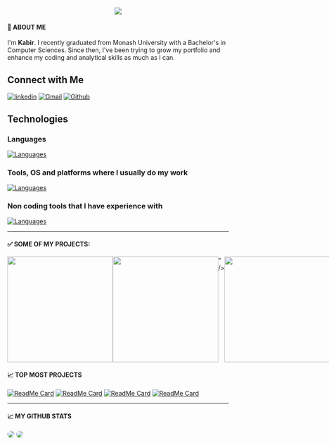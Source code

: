 <h1 align="center">
    <img src="https://readme-typing-svg.herokuapp.com/?font=Righteous&size=35&pause=1000&color=15A7F7&center=true&random=false&width=435&lines=Hi+There+%F0%9F%91%8B;This+is+Kabir+%F0%9F%A5%B7" />
</h1>

#### 👦 ABOUT ME

I'm **Kabir**. I recently graduated from Monash University with a Bachelor's in Computer Sciences. Since then, I've been trying to grow my portfolio and enhance my coding and analytical skills as much as I can.

## Connect with Me

[![linkedin](https://skillicons.dev/icons?i=linkedin)](https://linkedin.com/in/kabir-kashif)
[![Gmail](https://skillicons.dev/icons?i=gmail)](mailto:minipachru@gmail.com)
[![Github](https://skillicons.dev/icons?i=github)](https://github.com/Kabir1240)

## Technologies

### Languages
[![Languages](https://skillicons.dev/icons?i=py,java,cs,mysql,regex,haskell)](https://skillicons.dev)

### Tools, OS and platforms where I usually do my work
[![Languages](https://skillicons.dev/icons?i=vscode,visualstudio,pycharm,idea,eclipse,unity,androidstudio,anaconda,flask,firebase,mongodb,sqlite,github,gitlab,linux,ubuntu,windows,bash,powershell,bots)](https://skillicons.dev)

### Non coding tools that I have experience with
[![Languages](https://skillicons.dev/icons?i=blender,ae,ai,pr,ps,figma,discord,notion)](https://skillicons.dev)

---
#### ✅ SOME OF MY PROJECTS:

<p style="display:flex">
    <a href="https://github.com/Kabir1240/Unity-Brackeys-Cube-Game-Tutorial">
        <img width=240 src="https://media.giphy.com/media/v1.Y2lkPTc5MGI3NjExamswY3gyODRkbms2Z3BmNWJ1ZGV1MXNhcnNhYXkzZHRhdGR3dnVyOCZlcD12MV9pbnRlcm5hbF9naWZfYnlfaWQmY3Q9Zw/X7xKeaNHHNauOfmA0D/giphy.gif" />
    </a>
    <a href="https://github.com/Kabir1240/Unity-Course-Section-5-Tilevania">
        <img width=240 src="https://media.giphy.com/media/v1.Y2lkPTc5MGI3NjExdXlyeHQ3Y3ZzMWkzZ3JpaHRtZ3dvc2k1eTY5czJubHBzMWc3aGx6NyZlcD12MV9pbnRlcm5hbF9naWZfYnlfaWQmY3Q9Zw/tbPB21DeKOspAChN6y/giphy-downsized-large.gif" />
    </a>" />
    </a>
    <a href="https://github.com/Kabir1240/Unity-Course-Section-4-Quiz-Master">
        <img width=240 src="https://media.giphy.com/media/v1.Y2lkPTc5MGI3NjExcGI2cXZmYjcyNjNoZTA1a3FneGRnaXpvZnJ4MjZ4ODh0MHk0eGd2YiZlcD12MV9pbnRlcm5hbF9naWZfYnlfaWQmY3Q9Zw/VbgpCmvIq2o4UzAGE0/giphy.gif" />
    </a>
</p>

#### 📈 TOP MOST PROJECTS

[![ReadMe Card](https://github-readme-stats.vercel.app/api/pin/?username=Kabir1240&repo=Unity-Course-Section-5-Tilevania&theme=dark)](https://github.com/Kabir1240/Unity-Course-Section-5-Tilevania)
[![ReadMe Card](https://github-readme-stats.vercel.app/api/pin/?username=Kabir1240&repo=Password-Manager&theme=dark)](https://github.com/Kabir1240/Password-Manager)
[![ReadMe Card](https://github-readme-stats.vercel.app/api/pin/?username=Kabir1240&repo=FlashCardApp&theme=dark)](https://github.com/Kabir1240/FlashCardApp)
[![ReadMe Card](https://github-readme-stats.vercel.app/api/pin/?username=Kabir1240&repo=RainCheck&theme=dark)](https://github.com/Kabir1240/RainCheck)

---
#### 📈 MY GITHUB STATS

<img style="border-radius:10px" src="https://github-readme-stats.vercel.app/api?username=Kabir1240&show_icons=true&theme=radical" />

<img style="border-radius:10px" src="https://github-readme-streak-stats.herokuapp.com/?user=Kabir1240&show_icons=true&theme=radical" />
